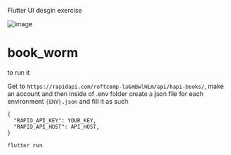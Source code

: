 Flutter UI desgin exercise


![image](https://github.com/samoz93/book_worm/assets/21069007/5b7d6e77-5e60-458f-962f-37c313cee4cc)

# book_worm
to run it 

Get to `https://rapidapi.com/roftcomp-laGmBwlWLm/api/hapi-books/`, make an account and then 
inside of .env folder create a json file for each environment `{ENV}.json` and fill it as such 

```
{
  "RAPID_API_KEY": YOUR_KEY,
  "RAPID_API_HOST": API_HOST,
}

```


`flutter run`
